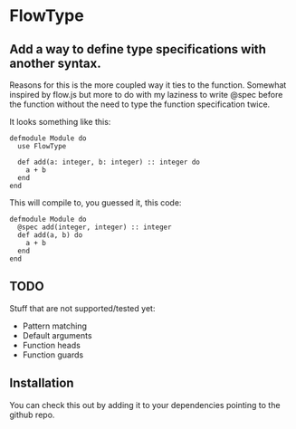 # FlowType

## Add a way to define type specifications with another syntax.

Reasons for this is the more coupled way it ties to the function.
Somewhat inspired by flow.js but more to do with my laziness to
write @spec before the function without the need to type the function
specification twice.

It looks something like this:

```
defmodule Module do
  use FlowType

  def add(a: integer, b: integer) :: integer do
    a + b
  end
end
```

This will compile to, you guessed it, this code:

```
defmodule Module do
  @spec add(integer, integer) :: integer
  def add(a, b) do
    a + b
  end
end
```

## TODO

Stuff that are not supported/tested yet:
  - Pattern matching
  - Default arguments
  - Function heads
  - Function guards


## Installation

You can check this out by adding it to your dependencies pointing to
the github repo.
